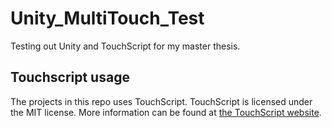 # Unity_MultiTouch_Test
Testing out Unity and TouchScript for my master thesis.

## Touchscript usage
The projects in this repo uses TouchScript. TouchScript is licensed under the MIT license. More information can be found at [the TouchScript website](http://touchscript.github.io/).

